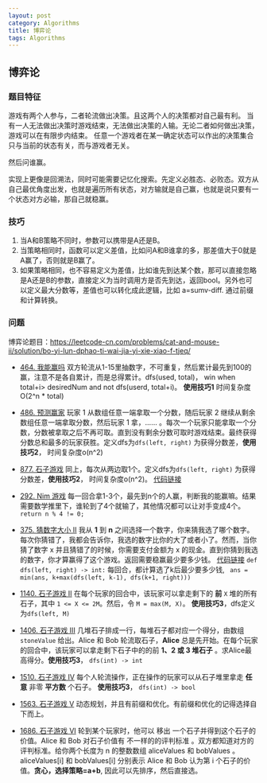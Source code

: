 ```yaml
---
layout: post
category: Algorithms
title: 博弈论
tags: Algorithms
---
```


## 博弈论

### 题目特征

游戏有两个人参与，二者轮流做出决策。且这两个人的决策都对自己最有利。
当有一人无法做出决策时游戏结束，无法做出决策的人输。无论二者如何做出决策，游戏可以在有限步内结束。
任意一个游戏者在某一确定状态可以作出的决策集合只与当前的状态有关，而与游戏者无关。



然后问谁赢。



实现上更像是回溯法，同时可能需要记忆化搜索。先定义必胜态、必败态。双方从自己最优角度出发，也就是遍历所有状态，对方输就是自己赢，也就是说只要有一个状态对方必输，那自己就稳赢。



### 技巧

1. 当A和B策略不同时，参数可以携带是A还是B。
2. 当策略相同时，函数可以定义差值，比如问A和B谁拿的多，那差值大于0就是A赢了，否则就是B赢了。 
3. 如果策略相同，也不容易定义为差值，比如谁先到达某个数，那可以直接忽略是A还是B的参数，直接定义为当时调用方是否先到达，返回bool。另外也可以定义最大分数等，差值也可以转化成此逻辑，比如 a=sumv-diff. 通过前缀和计算转换。



### 问题

博弈论题目：https://leetcode-cn.com/problems/cat-and-mouse-ii/solution/bo-yi-lun-dphao-ti-wai-jia-yi-xie-xiao-f-tjeq/

- [464. 我能赢吗](https://leetcode-cn.com/problems/can-i-win/)   双方轮流从1-15里抽数字，不可重复，然后累计最先到100的赢，注意不是各自累计，而是总得累计。dfs(used, total)， win when total+i> desiredNum and not dfs(userd, total+i)。  **使用技巧1**  时间复杂度O(2^n * total)

- [486. 预测赢家](https://leetcode-cn.com/problems/predict-the-winner/) 玩家 1 从数组任意一端拿取一个分数，随后玩家 2 继续从剩余数组任意一端拿取分数，然后玩家 1 拿，…… 。每次一个玩家只能拿取一个分数，分数被拿取之后不再可取。直到没有剩余分数可取时游戏结束。最终获得分数总和最多的玩家获胜。定义dfs为`dfs(left, right)` 为获得分数差，**使用技巧2**， 时间复杂度o(n^2)

- [877. 石子游戏](https://leetcode-cn.com/problems/stone-game/) 同上，每次从两边取1个。定义dfs为`dfs(left, right)` 为获得分数差，**使用技巧2**， 时间复杂度o(n^2)。 [代码链接](https://leetcode-cn.com/submissions/detail/145189161/)

- [292. Nim 游戏](https://leetcode-cn.com/problems/nim-game/)  每一回合拿1-3个，最先到n个的人赢，判断我的能赢嘛。结果需要数学推里下，谁轮到了4个就输了，其他情况都可以让对手变成4个。 `return n % 4 != 0;`

- [375. 猜数字大小 II](https://leetcode-cn.com/problems/guess-number-higher-or-lower-ii/) 我从 **1** 到 **n** 之间选择一个数字，你来猜我选了哪个数字。每次你猜错了，我都会告诉你，我选的数字比你的大了或者小了。然而，当你猜了数字 x 并且猜错了的时候，你需要支付金额为 x 的现金。直到你猜到我选的数字，你才算赢得了这个游戏。返回需要稳赢最少要多少钱。 [代码链接](https://leetcode-cn.com/submissions/detail/145190677/) `def dfs(left, right) -> int:`  每回合，都计算选了k后最少要多少钱, ` ans = min(ans, k+max(dfs(left, k-1), dfs(k+1, right)))`

- [1140. 石子游戏 II](https://leetcode-cn.com/problems/stone-game-ii/)  在每个玩家的回合中，该玩家可以拿走剩下的 **前** `X` 堆的所有石子，其中 `1 <= X <= 2M`。然后，令 `M = max(M, X)`。 **使用技巧3**，dfs定义为`dfs(left, M)`

- [1406. 石子游戏 III](https://leetcode-cn.com/problems/stone-game-iii/) 几堆石子排成一行，每堆石子都对应一个得分，由数组 `stoneValue` 给出。Alice 和 Bob 轮流取石子，**Alice** 总是先开始。在每个玩家的回合中，该玩家可以拿走剩下石子中的的前 **1、2 或 3 堆石子** 。求Alice最高得分。**使用技巧3**， `dfs(int) -> int` 

- [1510. 石子游戏 IV](https://leetcode-cn.com/problems/stone-game-iv/) 每个人轮流操作，正在操作的玩家可以从石子堆里拿走 **任意** 非零 **平方数** 个石子。  **使用技巧3**， `dfs(int) -> bool` 

- [1563. 石子游戏 V](https://leetcode-cn.com/problems/stone-game-v/)  动态规划，并且有前缀和优化。有前缀和优化的记得选择自下而上。

- [1686. 石子游戏 VI](https://leetcode-cn.com/problems/stone-game-vi/)  轮到某个玩家时，他可以 移出 一个石子并得到这个石子的价值。Alice 和 Bob 对石子价值有 不一样的的评判标准 。双方都知道对方的评判标准。给你两个长度为 n 的整数数组 aliceValues 和 bobValues 。aliceValues[i] 和 bobValues[i] 分别表示 Alice 和 Bob 认为第 i 个石子的价值。**贪心，选择策略=a+b**, 因此可以先排序，然后直接选。

  

  